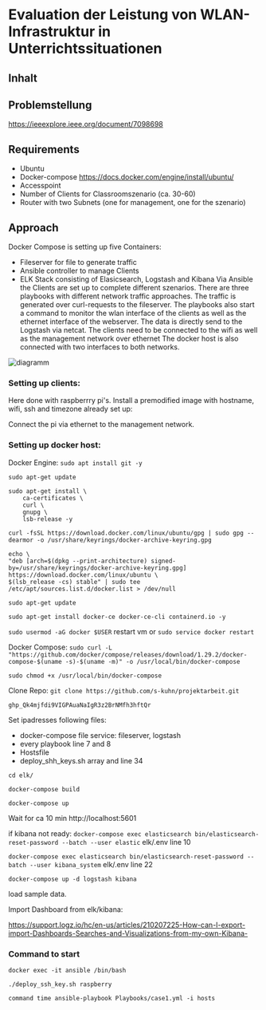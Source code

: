 # Evaluation der Leistung von WLAN-Infrastruktur in Unterrichtssituationen

## Inhalt

## Problemstellung
https://ieeexplore.ieee.org/document/7098698

## Requirements
- Ubuntu
- Docker-compose https://docs.docker.com/engine/install/ubuntu/
- Accesspoint
- Number of Clients for Classroomszenario (ca. 30-60)
- Router with two Subnets (one for management, one for the szenario)

## Approach
Docker Compose is setting up five Containers:
- Fileserver for file to generate traffic
- Ansible controller to manage Clients
- ELK Stack consisting of Elasicsearch, Logstash and Kibana
Via Ansible the Clients are set up to complete different szenarios. There are three playbooks with different network traffic approaches.
The traffic is generated over curl-requests to the fileserver. The playbooks also start a command to monitor the wlan interface of the clients as well as the ethernet interface of the webserver.
The data is directly send to the Logstash via netcat.
The clients need to be connected to the wifi as well as the management network over ethernet
The docker host is also connected with two interfaces to both networks.

![diagramm](https://user-images.githubusercontent.com/62448107/155655469-66d681d3-ef49-4df4-8506-97caf589d30b.jpg)


### Setting up clients:
Here done with raspberrry pi's. Install a premodified image with hostname, wifi, ssh and timezone already set up: 

Connect the pi via ethernet to the management network.

### Setting up docker host:

Docker Engine:
`sudo apt install git -y`

`sudo apt-get update`

```
sudo apt-get install \
    ca-certificates \
    curl \
    gnupg \
    lsb-release -y
```

`curl -fsSL https://download.docker.com/linux/ubuntu/gpg | sudo gpg --dearmor -o /usr/share/keyrings/docker-archive-keyring.gpg`

```
echo \
"deb [arch=$(dpkg --print-architecture) signed-by=/usr/share/keyrings/docker-archive-keyring.gpg] https://download.docker.com/linux/ubuntu \
$(lsb_release -cs) stable" | sudo tee /etc/apt/sources.list.d/docker.list > /dev/null
```

`sudo apt-get update`

`sudo apt-get install docker-ce docker-ce-cli containerd.io -y`

`sudo usermod -aG docker $USER`
restart vm or
`sudo service docker restart`

Docker Compose:
`sudo curl -L "https://github.com/docker/compose/releases/download/1.29.2/docker-compose-$(uname -s)-$(uname -m)" -o /usr/local/bin/docker-compose`

`sudo chmod +x /usr/local/bin/docker-compose`

Clone Repo:
`git clone https://github.com/s-kuhn/projektarbeit.git`

`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`

Set ipadresses following files:
- docker-compose file service: fileserver, logstash
- every playbook line 7 and 8
- Hostsfile
- deploy_shh_keys.sh array and line 34

`cd elk/`

`docker-compose build`

`docker-compose up`

Wait for ca 10 min
http://localhost:5601

if kibana not ready:
`docker-compose exec elasticsearch bin/elasticsearch-reset-password --batch --user elastic`
elk/.env line 10

`docker-compose exec elasticsearch bin/elasticsearch-reset-password --batch --user kibana_system`
elk/.env line 22

`docker-compose up -d logstash kibana`

load sample data.

Import Dashboard from elk/kibana:

https://support.logz.io/hc/en-us/articles/210207225-How-can-I-export-import-Dashboards-Searches-and-Visualizations-from-my-own-Kibana-


### Command to start

`docker exec -it ansible /bin/bash`

`./deploy_ssh_key.sh raspberry`

`command time ansible-playbook Playbooks/case1.yml -i hosts`
